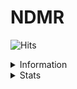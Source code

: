 
# NDMR


![Hits](https://hits.seeyoufarm.com/api/count/incr/badge.svg?url=https%3A%2F%2Fgithub.com%2Fndmrr&count_bg=%23131313&title_bg=%23555555&icon=launchpad.svg&icon_color=%23E7E7E7&title=vistors&edge_flat=true)
<details> <summary>Information</summary>
  
   - I am sixteen, and I'm from Canada.
   - I am currently working on an unix like operating system.
  
 </details>

 
<details> <summary>Stats</summary>
 
![graph](https://github-readme-stats.vercel.app/api/top-langs/?username=ndmrr&theme=dark))
</details>

